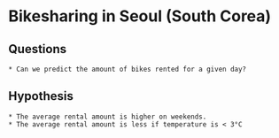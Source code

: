 # Bikesharing in Seoul (South Corea)


## Questions

    * Can we predict the amount of bikes rented for a given day?

## Hypothesis

    * The average rental amount is higher on weekends.
    * The average rental amount is less if temperature is < 3°C
